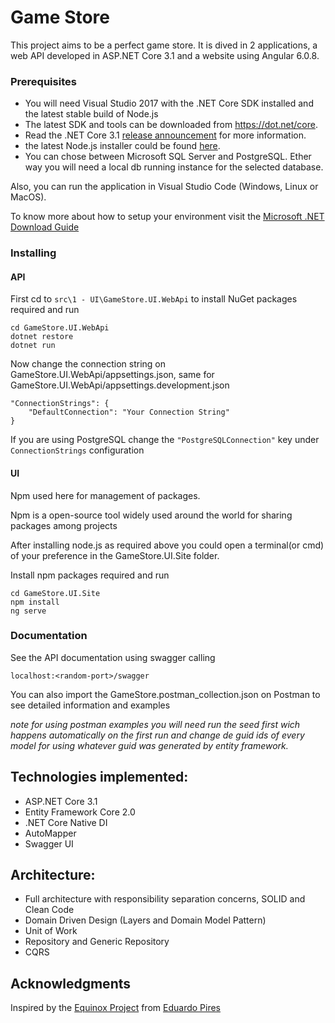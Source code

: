# Game Store

This project aims to be a perfect game store. It is dived in 2 applications, a web API developed in ASP.NET Core 3.1 and a website using Angular 6.0.8. 

### Prerequisites

- You will need Visual Studio 2017 with the .NET Core SDK installed and the latest stable build of Node.js
- The latest SDK and tools can be downloaded from https://dot.net/core. 
- Read the .NET Core 3.1 [release announcement](https://blogs.msdn.microsoft.com/dotnet/2017/08/14/announcing-net-core-2-0/) for more information.
- the latest Node.js installer could be found [here](https://nodejs.org/en/).
- You can chose between Microsoft SQL Server and PostgreSQL. Ether way you will need a local db running instance for the selected database.

Also, you can run the application in Visual Studio Code (Windows, Linux or MacOS).

To know more about how to setup your environment visit the [Microsoft .NET Download Guide](https://www.microsoft.com/net/download)

### Installing

#### API

First cd to ``` src\1 - UI\GameStore.UI.WebApi ``` to install NuGet packages required and run

```
cd GameStore.UI.WebApi
dotnet restore
dotnet run
```

Now change the connection string on GameStore.UI.WebApi/appsettings.json, 
same for GameStore.UI.WebApi/appsettings.development.json

```
"ConnectionStrings": {
    "DefaultConnection": "Your Connection String"
}
```

If you are using PostgreSQL change the ```"PostgreSQLConnection"``` key under ```ConnectionStrings``` configuration

#### UI

Npm used here for management of packages.

Npm is a open-source tool widely used around the world for sharing packages among projects

After installing node.js as required above you could open a terminal(or cmd) of your preference
in the GameStore.UI.Site folder.

Install npm packages required and run

```
cd GameStore.UI.Site
npm install
ng serve
```

### Documentation

See the API documentation using swagger calling

```
localhost:<random-port>/swagger
```

You can also import the GameStore.postman_collection.json on Postman to see detailed information and examples

*note for using postman examples you will need run the seed first wich happens automatically on the first run*
*and change de guid ids of every model for using whatever guid was generated by entity framework.*

## Technologies implemented:

- ASP.NET Core 3.1
- Entity Framework Core 2.0
- .NET Core Native DI
- AutoMapper
- Swagger UI

## Architecture:

- Full architecture with responsibility separation concerns, SOLID and Clean Code
- Domain Driven Design (Layers and Domain Model Pattern)
- Unit of Work
- Repository and Generic Repository
- CQRS

## Acknowledgments

Inspired by the [Equinox Project](https://github.com/EduardoPires/EquinoxProject) from [Eduardo Pires](http://www.eduardopires.net.br/)
